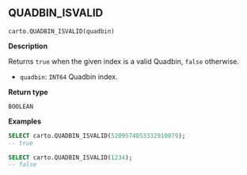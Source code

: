 ## QUADBIN_ISVALID

```sql:signature
carto.QUADBIN_ISVALID(quadbin)
```

**Description**

Returns `true` when the given index is a valid Quadbin, `false` otherwise.

* `quadbin`: `INT64` Quadbin index.

**Return type**

`BOOLEAN`

**Examples**

```sql
SELECT carto.QUADBIN_ISVALID(5209574053332910079);
-- true
```

```sql
SELECT carto.QUADBIN_ISVALID(1234);
-- false
```
